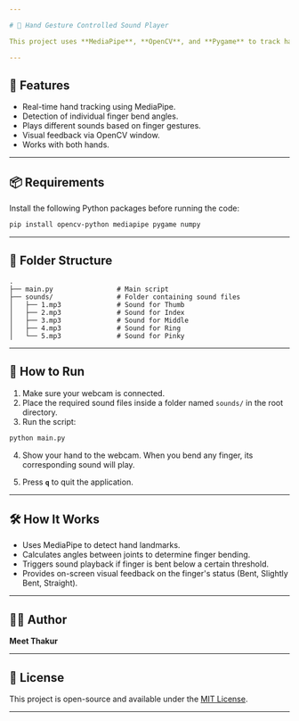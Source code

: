 ```yaml
---

# 🎵 Hand Gesture Controlled Sound Player

This project uses **MediaPipe**, **OpenCV**, and **Pygame** to track hand gestures in real-time using a webcam. Each finger gesture (bending) plays a unique sound, making it an interactive way to explore hand tracking and sound feedback.

---
```


## 🧠 Features

- Real-time hand tracking using MediaPipe.
- Detection of individual finger bend angles.
- Plays different sounds based on finger gestures.
- Visual feedback via OpenCV window.
- Works with both hands.

---

## 📦 Requirements

Install the following Python packages before running the code:

```bash
pip install opencv-python mediapipe pygame numpy
```

---

## 📁 Folder Structure

```
.
├── main.py                # Main script
├── sounds/                # Folder containing sound files
│   ├── 1.mp3              # Sound for Thumb
│   ├── 2.mp3              # Sound for Index
│   ├── 3.mp3              # Sound for Middle
│   ├── 4.mp3              # Sound for Ring
│   └── 5.mp3              # Sound for Pinky
```

---

## 🚀 How to Run

1. Make sure your webcam is connected.
2. Place the required sound files inside a folder named `sounds/` in the root directory.
3. Run the script:

```bash
python main.py
```

4. Show your hand to the webcam. When you bend any finger, its corresponding sound will play.

5. Press **`q`** to quit the application.

---

## 🛠️ How It Works

- Uses MediaPipe to detect hand landmarks.
- Calculates angles between joints to determine finger bending.
- Triggers sound playback if finger is bent below a certain threshold.
- Provides on-screen visual feedback on the finger's status (Bent, Slightly Bent, Straight).

---

## 🧑‍💻 Author

**Meet Thakur**

---

## 📄 License

This project is open-source and available under the [MIT License](LICENSE).

---
